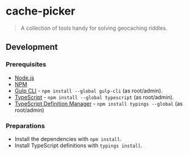 # cache-picker

> A collection of tools handy for solving geocaching riddles.

## Development

### Prerequisites

* [Node.js](https://nodejs.org/en/)
* [NPM](https://www.npmjs.com/)
* [Gulp CLI](http://gulpjs.com/) - `npm install --global gulp-cli` (as root/admin).
* [TypeScript](http://www.typescriptlang.org/) - `npm install --global typescript` (as root/admin).
* [TypeScript Definition Manager](https://github.com/typings/typings) - `npm install typings --global` (as root/admin)

### Preparations

* Install the dependencies with `npm install`.
* Install TypeScript definitions with `typings install`.

